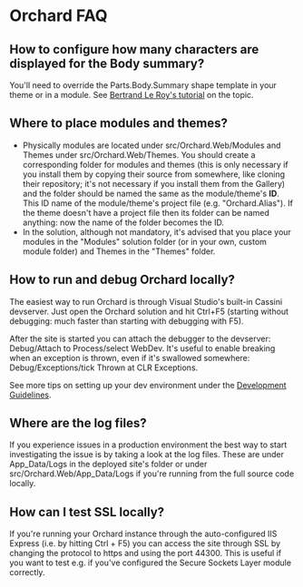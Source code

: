 # Orchard FAQ

## How to configure how many characters are displayed for the Body summary?

You'll need to override the Parts.Body.Summary shape template in your theme or in a module. See [Bertrand Le Roy's tutorial](http://weblogs.asp.net/bleroy/archive/2012/07/01/my-body-summary-template-for-orchard.aspx) on the topic.

## Where to place modules and themes?

- Physically modules are located under src/Orchard.Web/Modules and Themes under src/Orchard.Web/Themes. You should create a corresponding folder for modules and themes (this is only necessary if you install them by copying their source from somewhere, like cloning their repository; it's not necessary if you install them from the Gallery) and the folder should be named the same as the module/theme's **ID**. This ID name of the module/theme's project file (e.g. "Orchard.Alias"). If the theme doesn't have a project file then its folder can be named anything: now the name of the folder becomes the ID.
- In the solution, although not mandatory, it's advised that you place your modules in the "Modules" solution folder (or in your own, custom module folder) and Themes in the "Themes" folder.

## How to run and debug Orchard locally?

The easiest way to run Orchard is through Visual Studio's built-in Cassini devserver. Just open the Orchard solution and hit Ctrl+F5 (starting without debugging: much faster than starting with debugging with F5).

After the site is started you can attach the debugger to the devserver: Debug/Attach to Process/select WebDev. It's useful to enable breaking when an exception is thrown, even if it's swallowed somewhere: Debug/Exceptions/tick Thrown at CLR Exceptions.

See more tips on setting up your dev environment under the [Development Guidelines](../DevelopmentGuidelines/DevelopmentEnvironment.md).

## Where are the log files?

If you experience issues in a production environment the best way to start investigating the issue is by taking a look at the log files. These are under App_Data/Logs in the deployed site's folder or under src/Orchard.Web/App_Data/Logs if you're running from the full source code locally.

## How can I test SSL locally?

If you're running your Orchard instance through the auto-configured IIS Express (i.e. by hitting Ctrl + F5) you can access the site through SSL by changing the protocol to https and using the port 44300. This is useful if you want to test e.g. if you've configured the Secure Sockets Layer module correctly.
